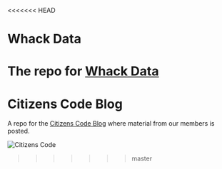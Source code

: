 <<<<<<< HEAD
# Whack Data

The repo for [Whack Data](http://www.whackdata.com)
=======
Citizens Code Blog
=========

A repo for the [Citizens Code Blog](http://blog.citizenscode.org) where material from our members is posted.

![Citizens Code](http://www.citizenscode.org/img/header-bg.jpg)
>>>>>>> master

